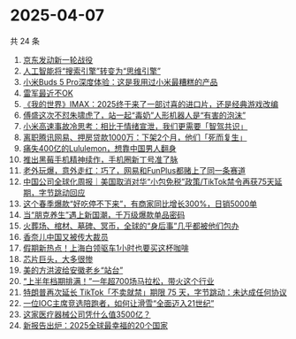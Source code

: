 # 2025-04-07

共 24 条

<!-- BEGIN 36KR -->
<!-- 最后更新时间 2025-04-07 04:11:53 +0800 -->
1. [京东发动新一轮战役](https://36kr.com/p/3235579223408642)
1. [人工智能将“搜索引擎”转变为“思维引擎”](https://36kr.com/p/3216034842446729)
1. [小米Buds 5 Pro深度体验：这是我用过小米最糟糕的产品](https://36kr.com/p/3236705600267525)
1. [雷军最近不OK](https://36kr.com/p/3238138573586440)
1. [《我的世界》IMAX：2025终于来了一部讨喜的进口片，还是经典游戏改编](https://36kr.com/p/3237286309216265)
1. [傅盛这次不怼朱啸虎了，站一起“毒奶”人形机器人是“有害的泡沫”](https://36kr.com/p/3236898014117889)
1. [小米高速事故冷思考：相比于情绪宣泄，我们更需要「智驾共识」](https://36kr.com/p/3236724011515527)
1. [离职腾讯网易、押房贷款1000万：下架2个月，他们「死而复生」](https://36kr.com/p/3236725967994886)
1. [痛失400亿的Lululemon，想靠中国男人翻身](https://36kr.com/p/3238294083255943)
1. [推出黑莓手机精神续作，手机圈新丁号准了脉](https://36kr.com/p/3237055723896450)
1. [老外玩爆，意外走红：巧了，网易和FunPlus都赌上了同一条赛道](https://36kr.com/p/3237277798301696)
1. [中国公司全球化周报｜美国取消对华“小包免税”政策/TikTok禁令再获75天延期，字节跳动回应](https://36kr.com/p/3235555872734856)
1. [这个春季爆款“好吃停不下来”，有商家同比增长300%，日销5000单](https://36kr.com/p/3237256101085189)
1. [当“朋克养生”遇上新国潮，千万级爆款单品密码](https://36kr.com/p/3237905600495236)
1. [火葬场、棺材、墓碑、冥币，全球的“身后事”几乎都被他们包办](https://36kr.com/p/3236870967066626)
1. [香奈儿中国又被传大裁员](https://36kr.com/p/3237079265247240)
1. [假期新热点！上海白领驱车1小时也要买这杯咖啡](https://36kr.com/p/3237986638085763)
1. [芯片巨头，大多很惨](https://36kr.com/p/3238020214144646)
1. [美的方洪波给安徽老乡“站台”](https://36kr.com/p/3236724185628676)
1. [“上半年档期排满！”一年超700场马拉松，带火这个行业](https://36kr.com/p/3237990750355462)
1. [特朗普再次延长 TikTok「不卖就禁」期限 75 天，字节跳动：未达成任何协议](https://36kr.com/p/3236679007895172)
1. [一位IOC主席竞选陪跑者，如何让滑雪“全面迈入21世纪”](https://36kr.com/p/3237254605995657)
1. [这家医疗器械公司凭什么值3500亿？](https://36kr.com/p/3236488475197446)
1. [新报告出炉：2025全球最幸福的20个国家](https://36kr.com/p/3236858463322116)
<!-- END 36KR -->